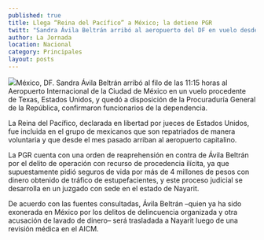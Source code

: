```yaml
---
published: true
title: Llega “Reina del Pacífico” a México; la detiene PGR
twitt: "Sandra Ávila Beltrán arribó al aeropuerto del DF en vuelo desde Texas, con un grupo de mexicanos repatriados. La llevarán a Nayarit"
author: La Jornada
location: Nacional
category: Principales
layout: posts
---
```


![](http://i.imgur.com/rmTI4xpm.jpg)México, DF. Sandra Ávila Beltrán arribó al filo de las 11:15 horas al Aeropuerto Internacional de la Ciudad de México en un vuelo procedente de Texas, Estados Unidos, y quedó a disposición de la Procuraduría General de la República, confirmaron funcionarios de la dependencia.

La Reina del Pacífico, declarada en libertad por jueces de Estados Unidos, fue incluida en el grupo de mexicanos que son repatriados de manera voluntaria y que desde el mes pasado arriban al aeropuerto capitalino.

La PGR cuenta con una orden de reaprehensión en contra de Ávila Beltrán por el delito de operación con recurso de procedencia ilícita, ya que supuestamente pidió seguros de vida por más de 4 millones de pesos con dinero obtenido de tráfico de estupefacientes, y este proceso judicial se desarrolla en un juzgado con sede en el estado de Nayarit.

De acuerdo con las fuentes consultadas, Ávila Beltrán –quien ya ha sido exonerada en México por los delitos de delincuencia organizada y otra acusación de lavado de dinero– será trasladada a Nayarit luego de una revisión médica en el AICM.
